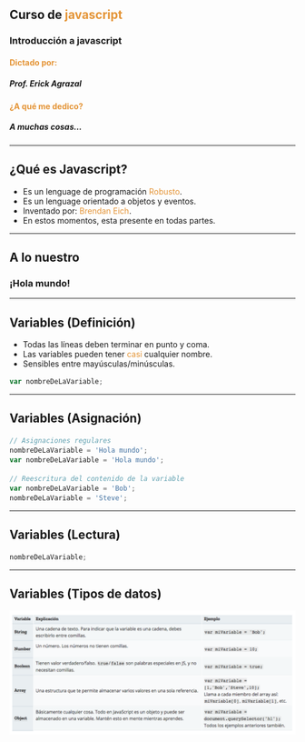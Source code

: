 ## Curso de <span style="color: #e49436">javascript</span>
### Introducción a javascript
#### <span style="color: #e49436">Dictado por:</span>
##### Prof. Erick Agrazal
#### <span style="color: #e49436">¿A qué me dedico?</span>
##### A muchas cosas...

---

¿Qué es Javascript?
-------------------
- Es un lenguage de programación <span style="color: #e49436">Robusto</span>.
- Es un lenguage orientado a objetos y eventos.
- Inventado por: <span style="color: #e49436">Brendan Eich</span>.
- En estos momentos, esta presente en todas partes.

---

A lo nuestro
------------

### ¡Hola mundo!

---

Variables (Definición)
----------------------

- Todas las líneas deben terminar en punto y coma.
- Las variables pueden tener <span style="color: #e49436">casi</span> cualquier nombre.
- Sensibles entre mayúsculas/minúsculas.

```js
var nombreDeLaVariable;
```

---

Variables (Asignación)
----------------------

```js
// Asignaciones regulares
nombreDeLaVariable = 'Hola mundo';
var nombreDeLaVariable = 'Hola mundo';

// Reescritura del contenido de la variable
var nombreDeLaVariable = 'Bob';
nombreDeLaVariable = 'Steve';
```
---

Variables (Lectura)
-------------------

```js
nombreDeLaVariable;
```
---

Variables (Tipos de datos)
--------------------------

![Variables_types](assets/javascript_introduction/variables_types.png)